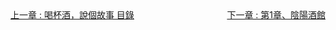 <div>
    <div style="float:left;">
        <a href="/小說/喝杯酒，說個故事/" class="current-tab">上一章 : 喝杯酒，說個故事 目錄</a>
    </div>
    <div style="float:right;">
        <a href="/小說/喝杯酒，說個故事/第1章、陰陽酒館" class="current-tab">下一章 : 第1章、陰陽酒館</a>
    </div>
</div>
